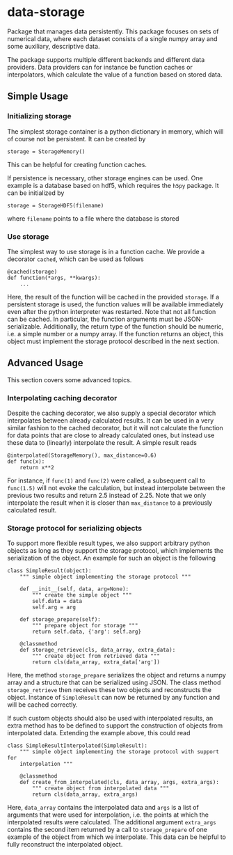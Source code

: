 # data-storage

Package that manages data persistently. This package focuses on sets of
numerical data, where each dataset consists of a single numpy array and some
auxiliary, descriptive data. 

The package supports multiple different backends and different data providers.
Data providers can for instance be function caches or interpolators, which
calculate the value of a function based on stored data.


## Simple Usage


### Initializing storage

The simplest storage container is a python dictionary in memory, which will of 
course not be persistent. It can be created by

    storage = StorageMemory()
    
This can be helpful for creating function caches.

If persistence is necessary, other storage engines can be used. One example is
a database based on hdf5, which requires the `h5py` package. It can be
initialized by

    storage = StorageHDF5(filename)
    
where `filename` points to a file where the database is stored


### Use storage

The simplest way to use storage is in a function cache. We provide a decorator
`cached`, which can be used as follows

    @cached(storage)
    def function(*args, **kwargs):
        ...
        
Here, the result of the function will be cached in the provided `storage`. If
a persistent storage is used, the function values will be available immediately
even after the python interpreter was restarted. Note that not all function
can be cached. In particular, the function arguments must be JSON-serializable.
Additionally, the return type of the function should be numeric, i.e. a simple
number or a numpy array. If the function returns an object, this object must
implement the storage protocol described in the next section.



## Advanced Usage

This section covers some advanced topics.


### Interpolating caching decorator

Despite the caching decorator, we also supply a special decorator which
interpolates between already calculated results. It can be used in a very
similar fashion to the cached decorator, but it will not calculate the function
for data points that are close to already calculated ones, but instead use these
data to (linearly) interpolate the result. A simple result reads


    @interpolated(StorageMemory(), max_distance=0.6)
    def func(x):
        return x**2
    
For instance, if `func(1)` and `func(2)` were called, a subsequent call to
`func(1.5)` will not evoke the calculation, but instead interpolate between the
previous two results and return 2.5 instead of 2.25.
Note that we only interpolate the result when it is closer than `max_distance` 
to a previously calculated result.


### Storage protocol for serializing objects

To support more flexible result types, we also support arbitrary python objects
as long as they support the storage protocol, which implements the serialization
of the object. An example for such an object is the following 

    class SimpleResult(object):
        """ simple object implementing the storage protocol """
         
        def __init__(self, data, arg=None):
            """ create the simple object """
            self.data = data
            self.arg = arg
            
        def storage_prepare(self):
            """ prepare object for storage """
            return self.data, {'arg': self.arg}
        
        @classmethod
        def storage_retrieve(cls, data_array, extra_data):
            """ create object from retrieved data """
            return cls(data_array, extra_data['arg'])

Here, the method `storage_prepare` serializes the object and returns a numpy
array and a structure that can be serialized using JSON. The class method
`storage_retrieve` then receives these two objects and reconstructs the object.
Instance of `SimpleResult` can now be returned by any function and will be
cached correctly.

If such custom objects should also be used with interpolated results, an extra
method has to be defined to support the construction of objects from 
interpolated data. Extending the example above, this could read

    class SimpleResultInterpolated(SimpleResult):
        """ simple object implementing the storage protocol with support for
        interpolation """
            
        @classmethod
        def create_from_interpolated(cls, data_array, args, extra_args):
            """ create object from interpolated data """
            return cls(data_array, extra_args)

Here, `data_array` contains the interpolated data and `args` is a list of 
arguments that were used for interpolation, i.e. the points at which the
interpolated results were calculated. The additional argument `extra_args`
contains the second item returned by a call to `storage_prepare` of one example
of the object from which we interpolate. This data can be helpful to fully
reconstruct the interpolated object.


